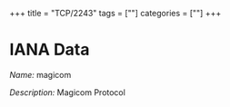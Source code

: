 +++
title = "TCP/2243"
tags = [""]
categories = [""]
+++

# IANA Data

_Name:_ magicom

_Description:_ Magicom Protocol

